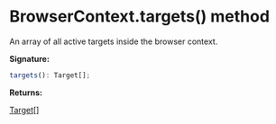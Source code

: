 # BrowserContext.targets() method

An array of all active targets inside the browser context.

**Signature:**

```typescript
targets(): Target[];
```

**Returns:**

[Target](./puppeteer.target.md)\[\]

